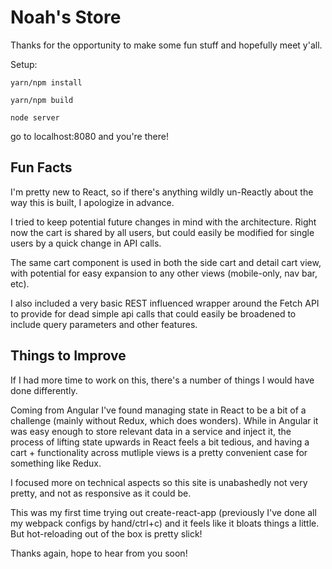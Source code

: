 # Noah's Store

Thanks for the opportunity to make some fun stuff and hopefully meet y'all. 

Setup:

`yarn/npm install`

`yarn/npm build`

`node server`

go to localhost:8080 and you're there!

## Fun Facts

I'm pretty new to React, so if there's anything wildly un-Reactly about the way this is built, I apologize in advance. 

I tried to keep potential future changes in mind with the architecture. Right now the cart is shared by all users, but could
easily be modified for single users by a quick change in API calls. 

The same cart component is used in both the side cart 
and detail cart view, with potential for easy expansion to any other views (mobile-only, nav bar, etc).

I also included a very basic REST influenced wrapper around the Fetch API to provide for dead simple api calls that could 
easily be broadened to include query parameters and other features. 

## Things to Improve

If I had more time to work on this, there's a number of things I would have done differently. 

Coming from Angular I've found managing state in React to be a bit of a challenge (mainly without Redux, which does wonders). 
While in Angular it was easy enough to store relevant data in a service and inject it, the process of lifting state upwards 
in React feels a bit tedious, and having a cart + functionality across mutliple views is a pretty convenient case for something 
like Redux. 

I focused more on technical aspects so this site is unabashedly not very pretty, and not as responsive as it could be.

This was my first time trying out create-react-app (previously I've done all my webpack configs by hand/ctrl+c) and it feels
like it bloats things a little. But hot-reloading out of the box is pretty slick! 

Thanks again, hope to hear from you soon!





